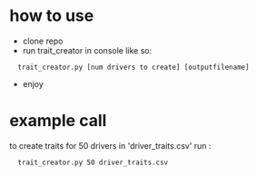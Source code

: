 # how to use
* clone repo
* run trait_creator in console like so:
```
  trait_creator.py [num drivers to create] [outputfilename]
```
* enjoy

# example call
to create traits for 50 drivers in 'driver_traits.csv' run :
```
  trait_creator.py 50 driver_traits.csv
```
